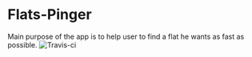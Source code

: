 # Flats-Pinger
Main purpose of the app is to help user to find a flat he wants as fast as possible. 
![Travis-ci](https://api.travis-ci.org/youruser/yourproject.svg)

